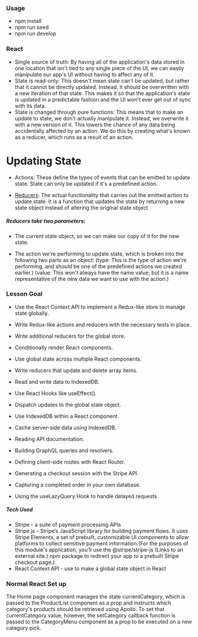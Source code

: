 ### Usage
- npm install
- npm run seed
- npm run develop

### React
- Single source of truth: By having all of the application's data stored in one location that isn't tied to any single piece of the UI, we can easily manipulate our app's UI without having to affect any of it.
- State is read-only: This doesn't mean state can't be updated, but rather that it cannot be directly updated. Instead, it should be overwritten with a new iteration of that state. This makes it so that the application's state is updated in a predictable fashion and the UI won't ever get out of sync with its data.
- State is changed through pure functions: This means that to make an update to state, we don't actually manipulate it. Instead, we overwrite it with a new version of it. This lowers the chance of any data being accidentally affected by an action. We do this by creating what's known as a reducer, which runs as a result of an action.

# Updating State
- Actions: These define the types of events that can be emitted to update state. State can only be updated if it's a predefined action.

- [Reducers](#reducers-take-two-parameters): The actual functionality that carries out the emitted action to update state. It is a function that updates the state by returning a new state object instead of altering the original state object

##### Reducers take two parameters:
- The current state object, so we can make our copy of it for the new state.

- The action we're performing to update state, which is broken into the following two parts as an object:
(type: This is the type of action we're performing, and should be one of the predefined actions we created earlier.)
(value: This won't always have the name value, but it is a name representative of the new data we want to use with the action.)

### Lesson Goal
- Use the React Context API to implement a Redux-like store to manage state globally.
- Write Redux-like actions and reducers with the necessary tests in place.

- Write additional reducers for the global store.
- Conditionally render React components.
- Use global state across multiple React components.
- Write reducers that update and delete array items.

- Read and write data to IndexedDB.
- Use React Hooks like useEffect().
- Dispatch updates to the global state object.
- Use IndexedDB within a React component.
- Cache server-side data using IndexedDB.

- Reading API documentation.
- Building GraphQL queries and resolvers.
- Defining client-side routes with React Router.
- Generating a checkout session with the Stripe API.
- Capturing a completed order in your own database.
- Using the useLazyQuery Hook to handle delayed requests.

##### Tech Used
- Stripe - a suite of payment processing APIs
- Stripe.js - Stripe’s JavaScript library for building payment flows. It uses Stripe Elements, a set of prebuilt, customizable UI components to allow platforms to collect sensitive payment information.(For the purposes of this module's application, you’ll use the @stripe/stripe-js (Links to an external site.) npm package to redirect your app to a prebuilt Stripe checkout page.)
- React Context API - use to make a global state object in React

### Normal React Set up
The Home page component manages the state currentCategory, which is passed to the ProductList component as a prop and instructs which category's products should be retrieved using Apollo. To set that currentCategory value, however, the setCategory callback function is passed to the CategoryMenu component as a prop to be executed on a new category pick.